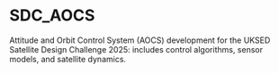 # SDC_AOCS
Attitude and Orbit Control System (AOCS) development for the UKSED Satellite Design Challenge 2025: includes control algorithms, sensor models, and satellite dynamics.
